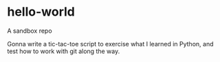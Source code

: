 # hello-world
A sandbox repo

Gonna write a tic-tac-toe script to exercise what I learned in Python, and test how to work with git along the way.
